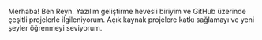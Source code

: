 Merhaba! Ben Reyn. Yazılım geliştirme hevesli biriyim ve GitHub üzerinde çeşitli projelerle ilgileniyorum. Açık kaynak projelere katkı sağlamayı ve yeni şeyler öğrenmeyi seviyorum. 
